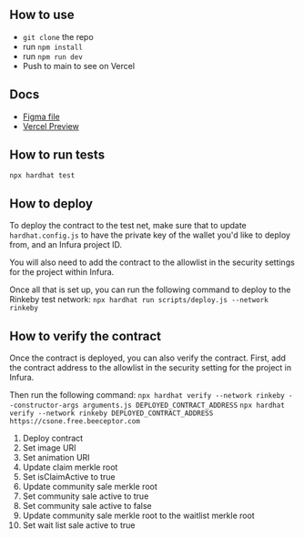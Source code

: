## How to use

- `git clone` the repo
- run `npm install`
- run `npm run dev`
- Push to main to see on Vercel

## Docs

- [Figma file](https://www.figma.com/file/Pl4EVLaIU1wtv8izvxB90p/Collective-Strangers-Website-Design?node-id=50%3A107)
- [Vercel Preview](https://website-mvuc37jhl-collective-strangers.vercel.app/)

## How to run tests

`npx hardhat test`

## How to deploy

To deploy the contract to the test net, make sure that to update `hardhat.config.js` to have the private key of the wallet you'd like to deploy from, and an Infura project ID.

You will also need to add the contract to the allowlist in the security settings for the project within Infura.

Once all that is set up, you can run the following command to deploy to the Rinkeby test network:
`npx hardhat run scripts/deploy.js --network rinkeby`

## How to verify the contract

Once the contract is deployed, you can also verify the contract. First, add the contract address to the allowlist in the security setting for the project in Infura.

Then run the following command:
`npx hardhat verify --network rinkeby --constructor-args arguments.js DEPLOYED_CONTRACT_ADDRESS`
`npx hardhat verify --network rinkeby DEPLOYED_CONTRACT_ADDRESS https://csone.free.beeceptor.com`

1. Deploy contract
1. Set image URI
1. Set animation URI
1. Update claim merkle root
1. Set isClaimActive to true
1. Update community sale merkle root
1. Set community sale active to true
1. Set community sale active to false
1. Update community sale merkle root to the waitlist merkle root
1. Set wait list sale active to true
